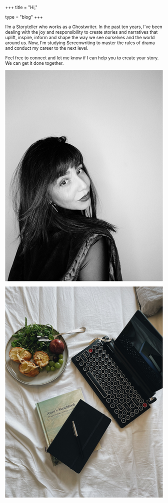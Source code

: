 +++
title = "Hi,"

type = "blog"
+++


I’m a Storyteller who works as a Ghostwriter. In the past ten years, I've been dealing with the joy and responsibility to create stories and narratives that uplift, inspire, inform and shape the way we see ourselves and the world around us. Now, I'm studying Screenwriting to master the rules of drama and conduct my career to the next level.

Feel free to connect and let me know if I can help you to create your story. We can get it done together.

![](/img/portrait.jpg)


![](/img/storyteller.jpg)
